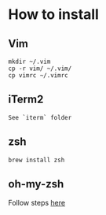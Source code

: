 # How to install

## Vim
```
mkdir ~/.vim
cp -r vim/ ~/.vim/
cp vimrc ~/.vimrc
```

## iTerm2
```
See `iterm` folder
```

## zsh
```
brew install zsh
```
## oh-my-zsh

Follow steps [here](https://github.com/robbyrussell/oh-my-zsh)
